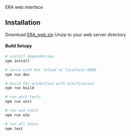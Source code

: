 ERA web interface

Installation
------------

Download [ERA_web.zip](https://github.com/andskur/ERA_web/raw/master/ERA_web.zip)
Unzip to your web server directory

#### Build Setupy

``` bash
# install dependencies
npm install

# serve with hot reload at localhost:8080
npm run dev

# build for production with minification
npm run build

# run unit tests
npm run unit

# run e2e tests
npm run e2e

# run all tests
npm test
```